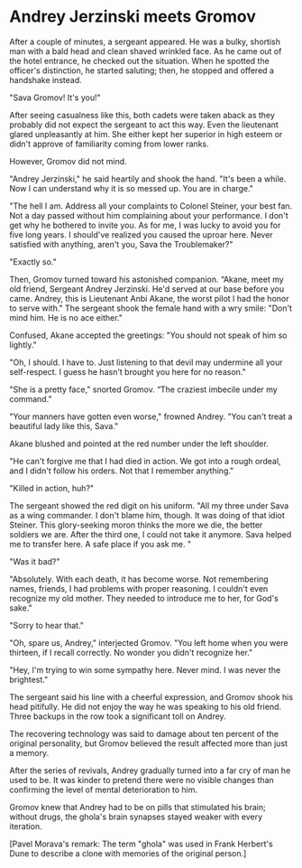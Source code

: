 # Andrey Jerzinski meets Gromov

After a couple of minutes, a sergeant appeared. He was a bulky, shortish man with a bald head and clean shaved wrinkled face. As he came out of the hotel entrance, he checked out the situation. When he spotted the officer's distinction, he started saluting; then, he stopped and offered a handshake instead.

"Sava Gromov! It's you!"

After seeing casualness like this, both cadets were taken aback as they probably did not expect the sergeant to act this way. Even the lieutenant glared unpleasantly at him. She either kept her superior in high esteem or didn't approve of familiarity coming from lower ranks.

However, Gromov did not mind.

"Andrey Jerzinski," he said heartily and shook the hand. "It's been a while. Now I can understand why it is so messed up. You are in charge."

"The hell I am. Address all your complaints to Colonel Steiner, your best fan. Not a day passed without him complaining about your performance. I don't get why he bothered to invite you. As for me, I was lucky to avoid you for five long years. I should've realized you caused the uproar here. Never satisfied with anything, aren't you, Sava the Troublemaker?"

"Exactly so."

Then, Gromov turned toward his astonished companion. “Akane, meet my old friend, Sergeant Andrey Jerzinski. He'd served at our base before you came. Andrey, this is Lieutenant Anbi Akane, the worst pilot I had the honor to serve with."
The sergeant shook the female hand with a wry smile: "Don't mind him. He is no ace either."

Confused, Akane accepted the greetings: "You should not speak of him so lightly."

"Oh, I should. I have to. Just listening to that devil may undermine all your self-respect. I guess he hasn't brought you here for no reason."

"She is a pretty face," snorted Gromov. “The craziest imbecile under my command.”

"Your manners have gotten even worse," frowned Andrey. "You can't treat a beautiful lady like this, Sava."

Akane blushed and pointed at the red number under the left shoulder.

"He can't forgive me that I had died in action. We got into a rough ordeal, and I didn't follow his orders. Not that I remember anything."

"Killed in action, huh?"

The sergeant showed the red digit on his uniform. "All my three under Sava as a wing commander. I don't blame him, though. It was doing of that idiot Steiner. This glory-seeking moron thinks the more we die, the better soldiers we are. After the third one, I could not take it anymore. Sava helped me to transfer here. A safe place if you ask me. "

"Was it bad?" 

"Absolutely. With each death, it has become worse. Not remembering names, friends, I had problems with proper reasoning. I couldn't even recognize my old mother. They needed to introduce me to her, for God's sake."

"Sorry to hear that."

"Oh, spare us, Andrey," interjected Gromov. "You left home when you were thirteen, if I recall correctly. No wonder you didn't recognize her."

"Hey, I'm trying to win some sympathy here. Never mind. I was never the brightest."

The sergeant said his line with a cheerful expression, and Gromov shook his head pitifully. He did not enjoy the way he was speaking to his old friend. Three backups in the row took a significant toll on Andrey. 

The recovering technology was said to damage about ten percent of the original personality, but Gromov believed the result affected more than just a memory.


After the series of revivals, Andrey gradually turned into a far cry of man he used to be. It was kinder to pretend there were no visible changes than confirming the level of mental deterioration to him.

Gromov knew that Andrey had to be on pills that stimulated his brain; without drugs, the ghola's brain synapses stayed weaker with every iteration.

[Pavel Morava's remark: The term "ghola" was used in Frank Herbert's Dune to describe a clone with memories of the original person.]
